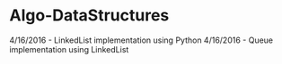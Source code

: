 # Algo-DataStructures

4/16/2016 - LinkedList implementation using Python
4/16/2016 - Queue implementation using LinkedList